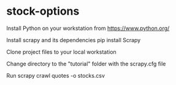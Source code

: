 # stock-options
Install Python on your workstation from https://www.python.org/


Install scrapy and its dependencies
pip install Scrapy

Clone project files to your local workstation

Change directory to the "tutorial" folder with the scrapy.cfg file

Run
scrapy crawl quotes -o stocks.csv



